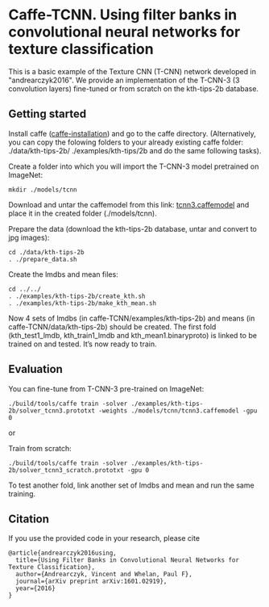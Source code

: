 

# Caffe-TCNN. Using filter banks in convolutional neural networks for texture classification
This is a basic example of the Texture CNN (T-CNN) network developed in "andrearczyk2016". 
We provide an implementation of the T-CNN-3 (3 convolution layers) fine-tuned or from scratch on the kth-tips-2b database.

## Getting started
Install caffe ([caffe-installation](http://caffe.berkeleyvision.org/installation.html)) and go to the caffe directory. (Alternatively, you can copy the folowing folders to your already existing caffe folder: ./data/kth-tips-2b/ ./examples/kth-tips/2b and do the same following tasks).
    
Create a folder into which you will import the T-CNN-3 model pretrained on ImageNet:

    mkdir ./models/tcnn
    
Download and untar the caffemodel from this link: [tcnn3.caffemodel](https://drive.google.com/open?id=0B2KB9JO6F3xCWHhqOUl3bDI1Yzg)
and place it in the created folder (./models/tcnn).

Prepare the data (download the kth-tips-2b database, untar and convert to jpg images):

    cd ./data/kth-tips-2b
    . ./prepare_data.sh
    
Create the lmdbs and mean files:

    cd ../../
    . ./examples/kth-tips-2b/create_kth.sh
    . ./examples/kth-tips-2b/make_kth_mean.sh
    
Now 4 sets of lmdbs (in caffe-TCNN/examples/kth-tips-2b) and means (in caffe-TCNN/data/kth-tips-2b) should be created. The first fold (kth_test1_lmdb, kth_train1_lmdb and kth_mean1.binaryproto) is linked to be trained on and tested.
It’s now ready to train.

## Evaluation

You can fine-tune from T-CNN-3 pre-trained on ImageNet:

    ./build/tools/caffe train -solver ./examples/kth-tips-2b/solver_tcnn3.prototxt -weights ./models/tcnn/tcnn3.caffemodel -gpu 0
    
or

Train from scratch:

    ./build/tools/caffe train -solver ./examples/kth-tips-2b/solver_tcnn3_scratch.prototxt -gpu 0

To test another fold, link another set of lmdbs and mean and run the same training.

## Citation

If you use the provided code in your research, please cite


    @article{andrearczyk2016using,
      title={Using Filter Banks in Convolutional Neural Networks for Texture Classification},
      author={Andrearczyk, Vincent and Whelan, Paul F},
      journal={arXiv preprint arXiv:1601.02919},
      year={2016}
    }


